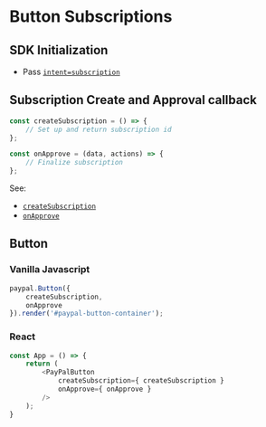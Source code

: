 # Button Subscriptions

## SDK Initialization

- Pass [`intent=subscription`](../../initialization.md#intent)

## Subscription Create and Approval callback

```javascript
const createSubscription = () => {
    // Set up and return subscription id
};

const onApprove = (data, actions) => {
    // Finalize subscription
};
```

See:

- [`createSubscription`](../../callbacks/createSubscription.md)
- [`onApprove`](../../callbacks/onApprove-subscription.md)

## Button

### Vanilla Javascript

```javascript
paypal.Button({
    createSubscription,
    onApprove
}).render('#paypal-button-container');
```

### React

```javascript
const App = () => {
    return (
        <PayPalButton
            createSubscription={ createSubscription }
            onApprove={ onApprove }
        />
    );
}
```
